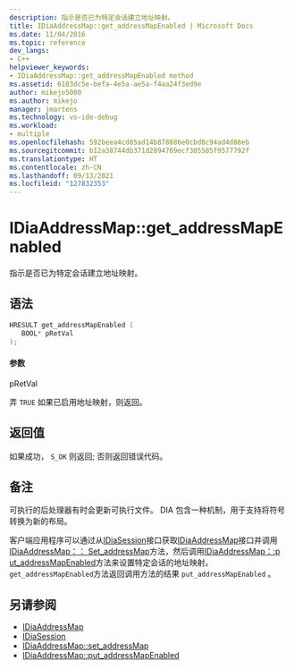 ```yaml
---
description: 指示是否已为特定会话建立地址映射。
title: IDiaAddressMap::get_addressMapEnabled | Microsoft Docs
ms.date: 11/04/2016
ms.topic: reference
dev_langs:
- C++
helpviewer_keywords:
- IDiaAddressMap::get_addressMapEnabled method
ms.assetid: 6183dc5e-befa-4e5a-ae5a-f4aa24f3ed9e
author: mikejo5000
ms.author: mikejo
manager: jmartens
ms.technology: vs-ide-debug
ms.workload:
- multiple
ms.openlocfilehash: 592beea4cd85ad14b878886e0cbd8c94ad4d88eb
ms.sourcegitcommit: b12a38744db371d2894769ecf305585f9577792f
ms.translationtype: HT
ms.contentlocale: zh-CN
ms.lasthandoff: 09/13/2021
ms.locfileid: "127832353"
---
```

# <a name="idiaaddressmapget_addressmapenabled"></a>IDiaAddressMap::get_addressMapEnabled
指示是否已为特定会话建立地址映射。

## <a name="syntax"></a>语法

```C++
HRESULT get_addressMapEnabled ( 
   BOOL* pRetVal
);
```

#### <a name="parameters"></a>参数
 pRetVal

弄 `TRUE` 如果已启用地址映射，则返回。

## <a name="return-value"></a>返回值
 如果成功， `S_OK` 则返回; 否则返回错误代码。

## <a name="remarks"></a>备注
 可执行的后处理器有时会更新可执行文件。 DIA 包含一种机制，用于支持将符号转换为新的布局。

 客户端应用程序可以通过从[IDiaSession](../../debugger/debug-interface-access/idiasession.md)接口获取[IDiaAddressMap](../../debugger/debug-interface-access/idiaaddressmap.md)接口并调用[IDiaAddressMap：： Set_addressMap](../../debugger/debug-interface-access/idiaaddressmap-set-addressmap.md)方法，然后调用[IDiaAddressMap：:p ut_addressMapEnabled](../../debugger/debug-interface-access/idiaaddressmap-put-addressmapenabled.md)方法来设置特定会话的地址映射。 `get_addressMapEnabled`方法返回调用方法的结果 `put_addressMapEnabled` 。

## <a name="see-also"></a>另请参阅
- [IDiaAddressMap](../../debugger/debug-interface-access/idiaaddressmap.md)
- [IDiaSession](../../debugger/debug-interface-access/idiasession.md)
- [IDiaAddressMap::set_addressMap](../../debugger/debug-interface-access/idiaaddressmap-set-addressmap.md)
- [IDiaAddressMap::put_addressMapEnabled](../../debugger/debug-interface-access/idiaaddressmap-put-addressmapenabled.md)
